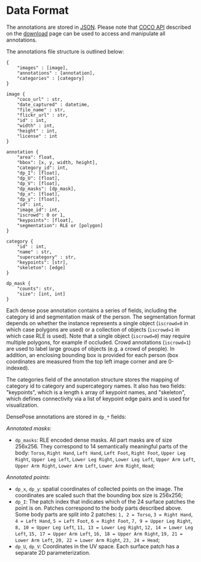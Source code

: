 # Data Format

The annotations are stored in [JSON](http://json.org/). Please note that
[COCO API](https://github.com/cocodataset/cocoapi) described on the
[download](http://cocodataset.org/#download) page can be used to access
and manipulate all annotations.

The annotations file structure is outlined below:
```
{
    "images" : [image],
    "annotations" : [annotation],
    "categories" : [category]
}

image {
    "coco_url" : str,
    "date_captured" : datetime,
    "file_name" : str,
    "flickr_url" : str,
    "id" : int,
    "width" : int,
    "height" : int,
    "license" : int
}

annotation {
    "area": float,
    "bbox": [x, y, width, height],
    "category_id": int,
    "dp_I": [float],
    "dp_U": [float],
    "dp_V": [float],
    "dp_masks": [dp_mask],
    "dp_x": [float],
    "dp_y": [float],
    "id": int,
    "image_id": int,
    "iscrowd": 0 or 1,
    "keypoints": [float],
    "segmentation": RLE or [polygon]
}

category {
    "id" : int,
    "name" : str,
    "supercategory" : str,
    "keypoints": [str],
    "skeleton": [edge]
}

dp_mask {
    "counts": str,
    "size": [int, int]
}
```

Each dense pose annotation contains a series of fields, including the category
id and segmentation mask of the person. The segmentation format depends on
whether the instance represents a single object (`iscrowd=0` in which case
polygons are used) or a collection of objects (`iscrowd=1` in which case RLE
is used). Note that a single object (`iscrowd=0`) may require multiple polygons,
for example if occluded. Crowd annotations (`iscrowd=1`) are used to label large
groups of objects (e.g. a crowd of people). In addition, an enclosing bounding
box is provided for each person (box coordinates are measured from the top left
image corner and are 0-indexed).

The categories field of the annotation structure stores the mapping of category
id to category and supercategory names. It also has two fields: "keypoints",
which is a length `k` array of keypoint names, and "skeleton", which defines
connectivity via a list of keypoint edge pairs and is used for visualization.

DensePose annotations are stored in `dp_*` fields:

*Annotated masks*:

* `dp_masks`: RLE encoded dense masks. All part masks are of size 256x256.
They correspond to 14 semantically meaningful parts of the body: `Torso`,
`Right Hand`, `Left Hand`, `Left Foot`, `Right Foot`, `Upper Leg Right`,
`Upper Leg Left`, `Lower Leg Right`, `Lower Leg Left`, `Upper Arm Left`,
`Upper Arm Right`, `Lower Arm Left`, `Lower Arm Right`, `Head`;

*Annotated points*:

* `dp_x`, `dp_y`: spatial coordinates of collected points on the image.
The coordinates are scaled such that the bounding box size is 256x256;
* `dp_I`: The patch index that indicates which of the 24 surface patches the
point is on. Patches correspond to the body parts described above. Some
body parts are split into 2 patches: `1, 2 = Torso`, `3 = Right Hand`,
`4 = Left Hand`, `5 = Left Foot`, `6 = Right Foot`, `7, 9 = Upper Leg Right`,
`8, 10 = Upper Leg Left`, `11, 13 = Lower Leg Right`, `12, 14 = Lower Leg Left`,
`15, 17 = Upper Arm Left`, `16, 18 = Upper Arm Right`, `19, 21 = Lower Arm Left`,
`20, 22 = Lower Arm Right`, `23, 24 = Head`;
* `dp_U`, `dp_V`: Coordinates in the UV space. Each surface patch has a
separate 2D parameterization.

